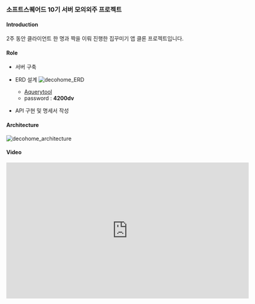 ### 소프트스퀘어드 10기 서버 모의외주 프로젝트
#### Introduction
2주 동안 클라이언트 한 명과 짝을 이뤄 진행한 집꾸미기 앱 클론 프로젝트입니다.

#### Role
- 서버 구축
- ERD 설계
    ![decohome_ERD](https://user-images.githubusercontent.com/46131688/115104685-123f1680-9f95-11eb-86b4-c8c15220f33b.png)

    - [Aquerytool](![decohome_architecture](https://user-images.githubusercontent.com/46131688/115104653-e58aff00-9f94-11eb-9e1b-09f757a9687d.png)
)
    - password : **4200dv**
- API 구현 및 명세서 작성

#### Architecture
![decohome_architecture](https://user-images.githubusercontent.com/46131688/115104653-e58aff00-9f94-11eb-9e1b-09f757a9687d.png)

#### Video
<iframe width="640" height="360" src="https://www.youtube.com/watch?v=TwVGGlHxzsc" frameborder="0" gesture="media" allowfullscreen=""></iframe>
